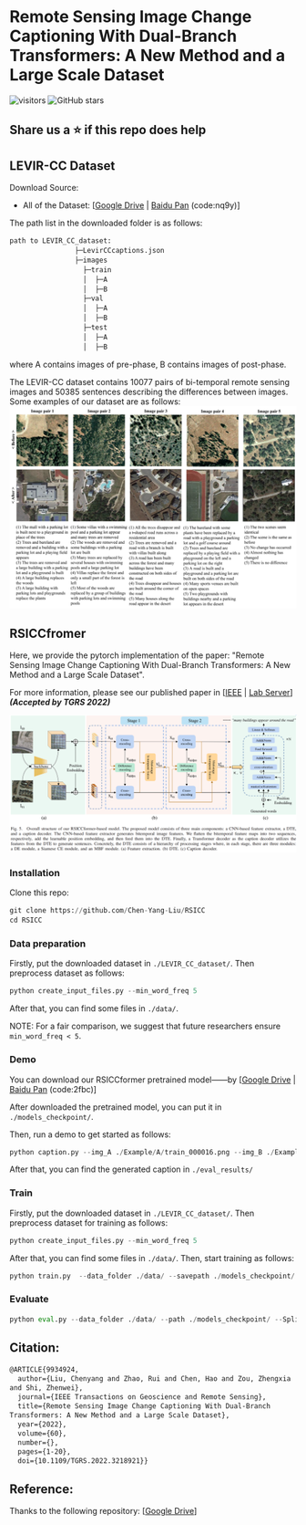 # Remote Sensing Image Change Captioning With Dual-Branch Transformers: A New Method and a Large Scale Dataset
![visitors](https://visitor-badge.glitch.me/badge?page_id=Chen-Yang-Liu.RSICC.visitor)
![GitHub stars](https://badgen.net/github/stars/Chen-Yang-Liu/RSICC)

## Share us a :star: if this repo does help

## LEVIR-CC Dataset 
Download Source:
- All of the Dataset: [[Google Drive](https://drive.google.com/drive/folders/1cEv-BXISfWjw1RTzL39uBojH7atjLdCG?usp=sharing)  &#124; [Baidu Pan](https://pan.baidu.com/s/1YrWcz090kdqOZ0lrbqXJJA) (code:nq9y)]

The path list in the downloaded folder is as follows:
```python
path to LEVIR_CC_dataset:
                ├─LevirCCcaptions.json
                ├─images
                  ├─train
                  │  ├─A
                  │  ├─B
                  ├─val
                  │  ├─A
                  │  ├─B
                  ├─test
                  │  ├─A
                  │  ├─B
```
where A contains images of pre-phase, B contains images of post-phase.

The LEVIR-CC dataset contains 10077 pairs of bi-temporal remote sensing images and 50385 sentences describing the differences between images.
Some examples of our dataset are as follows:
![dataset_example](Example/dataset_example.png)

## RSICCfromer
Here, we provide the pytorch implementation of the paper: "Remote Sensing Image Change Captioning With Dual-Branch Transformers: A New Method and a Large Scale Dataset". 

For more information, please see our published paper in [[IEEE](https://ieeexplore.ieee.org/document/9934924) | [Lab Server](http://levir.buaa.edu.cn/publications/ChangeCaptioning.pdf)]  ***(Accepted by TGRS 2022)***

![RSICCformer_structure](Example/RSICCformer_structure.png)

### Installation
Clone this repo:
```python
git clone https://github.com/Chen-Yang-Liu/RSICC
cd RSICC
```

### Data preparation
Firstly, put the downloaded dataset in `./LEVIR_CC_dataset/`.
Then preprocess dataset as follows:
```python
python create_input_files.py --min_word_freq 5
```
After that, you can find some files in `./data/`.

NOTE: For a fair comparison, we suggest that future researchers ensure `min_word_freq < 5`.

### Demo
You can download our RSICCformer pretrained model——by [[Google Drive](https://drive.google.com/drive/folders/1cEv-BXISfWjw1RTzL39uBojH7atjLdCG?usp=sharing)  &#124; [Baidu Pan](https://pan.baidu.com/s/1SBGjVS0yd2KHdK9t4NuiyA) (code:2fbc)]

After downloaded the pretrained model, you can put it in `./models_checkpoint/`.

Then, run a demo to get started as follows:
```python
python caption.py --img_A ./Example/A/train_000016.png --img_B ./Example/B/train_000016.png --path ./models_checkpoint/
```
After that, you can find the generated caption in `./eval_results/`

### Train
Firstly, put the downloaded dataset in `./LEVIR_CC_dataset/`.
Then preprocess dataset for training as follows:
```python
python create_input_files.py --min_word_freq 5
```
After that, you can find some files in `./data/`. Then, start training as follows:
```python
python train.py  --data_folder ./data/ --savepath ./models_checkpoint/
```

### Evaluate
```python
python eval.py --data_folder ./data/ --path ./models_checkpoint/ --Split TEST
```

## Citation: 
```
@ARTICLE{9934924,
  author={Liu, Chenyang and Zhao, Rui and Chen, Hao and Zou, Zhengxia and Shi, Zhenwei},
  journal={IEEE Transactions on Geoscience and Remote Sensing}, 
  title={Remote Sensing Image Change Captioning With Dual-Branch Transformers: A New Method and a Large Scale Dataset}, 
  year={2022},
  volume={60},
  number={},
  pages={1-20},
  doi={10.1109/TGRS.2022.3218921}}
```
## Reference:
Thanks to the following repository:
[[Google Drive]([https://drive.google.com/drive/folders/1cEv-BXISfWjw1RTzL39uBojH7atjLdCG?usp=sharing](https://github.com/sgrvinod/a-PyTorch-Tutorial-to-Image-Captioning.git))]




